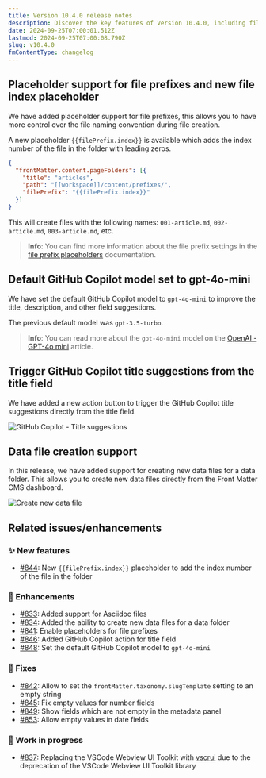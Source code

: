 ```yaml
---
title: Version 10.4.0 release notes
description: Discover the key features of Version 10.4.0, including file prefix placeholders and enhanced GitHub Copilot support for improved content creation.
date: 2024-09-25T07:00:01.512Z
lastmod: 2024-09-25T07:00:08.790Z
slug: v10.4.0
fmContentType: changelog
---
```


## Placeholder support for file prefixes and new file index placeholder

We have added placeholder support for file prefixes, this allows you to have more control over the
file naming convention during file creation.

A new placeholder `{{filePrefix.index}}` is available which adds
the index number of the file in the folder with leading zeros.

```json {{ "title": "Using the file prefix index placeholder" }}
{
  "frontMatter.content.pageFolders": [{
    "title": "articles",
    "path": "[[workspace]]/content/prefixes/",
    "filePrefix": "{{filePrefix.index}}"
  }]
}
```

This will create files with the following names:
`001-article.md`, `002-article.md`, `003-article.md`, etc.

> **Info**: You can find more information about the file prefix settings in the
> [file prefix placeholders](/docs/content-creation/placeholders#file-prefix-placeholders)
> documentation.

## Default GitHub Copilot model set to gpt-4o-mini

We have set the default GitHub Copilot model to `gpt-4o-mini` to improve
the title, description, and other field suggestions.

The previous default model was `gpt-3.5-turbo`.

> **Info**: You can read more about the `gpt-4o-mini` model on the
> [OpenAI - GPT-4o mini](https://openai.com/index/gpt-4o-mini-advancing-cost-efficient-intelligence/)
> article.

## Trigger GitHub Copilot title suggestions from the title field

We have added a new action button to trigger the GitHub Copilot title suggestions
directly from the title field.

![GitHub Copilot - Title suggestions](/releases/v10.4.0/github-copilot-title-suggestions.webp)

## Data file creation support

In this release, we have added support for creating new data files for a data folder.
This allows you to create new data files directly from the Front Matter CMS dashboard.

![Create new data file](/releases/v10.4.0/empty-data-dashboard.webp)

## Related issues/enhancements

### ✨ New features

- [#844](https://github.com/estruyf/vscode-front-matter/issues/844): New `{{filePrefix.index}}` placeholder to add the index number of the file in the folder

### 🎨 Enhancements

- [#833](https://github.com/estruyf/vscode-front-matter/issues/833): Added support for Asciidoc files
- [#834](https://github.com/estruyf/vscode-front-matter/issues/834): Added the ability to create new data files for a data folder
- [#841](https://github.com/estruyf/vscode-front-matter/issues/841): Enable placeholders for file prefixes
- [#846](https://github.com/estruyf/vscode-front-matter/issues/846): Added GitHub Copilot action for title field
- [#848](https://github.com/estruyf/vscode-front-matter/issues/848): Set the default GitHub Copilot model to `gpt-4o-mini`

### 🐞 Fixes

- [#842](https://github.com/estruyf/vscode-front-matter/issues/842): Allow to set the `frontMatter.taxonomy.slugTemplate` setting to an empty string
- [#845](https://github.com/estruyf/vscode-front-matter/issues/845): Fix empty values for number fields
- [#849](https://github.com/estruyf/vscode-front-matter/issues/849): Show fields which are not empty in the metadata panel
- [#853](https://github.com/estruyf/vscode-front-matter/issues/853): Allow empty values in date fields

### 🚧 Work in progress

- [#837](https://github.com/estruyf/vscode-front-matter/issues/837): Replacing the VSCode Webview UI Toolkit with [vscrui](https://github.com/estruyf/vscrui) due to the deprecation of the VSCode Webview UI Toolkit library
